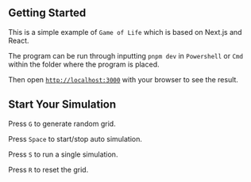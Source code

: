 ## Getting Started

This is a simple example of `Game of Life` which is based on Next.js and React. 

The program can be run through inputting `pnpm dev` in `Powershell` or `Cmd` within the folder where the program is placed.

Then open [`http://localhost:3000`](http://localhost:3000) with your browser to see the result.

## Start Your Simulation

Press `G` to generate random grid.

Press `Space` to start/stop auto simulation.

Press `S` to run a single simulation.

Press `R` to reset the grid.
